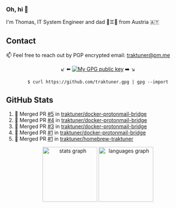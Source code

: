 ### Oh, hi 👋

I'm Thomas, IT System Engineer and dad 👶♊️👶 from Austria 🇦🇹

<!--
**traktuner/traktuner** is a ✨ _special_ ✨ repository because its `README.md` (this file) appears on your GitHub profile.

Here are some ideas to get you started:

- 🔭 I’m currently working on ...
- 🌱 I’m currently learning ...
- 👯 I’m looking to collaborate on ...
- 🤔 I’m looking for help with ...
- 💬 Ask me about ...
- 📫 How to reach me: ...
- 😄 Pronouns: ...
- ⚡ Fun fact: ...
-->

## Contact
📫 Feel free to reach out by PGP encrypted email:
traktuner@pm.me

<div align="center" markdown="1">

↙️ ⬅️ [![My GPG public key](https://img.shields.io/badge/PGP%20public%20key-6D4AFF?style=for-the-badge)](https://github.com/traktuner.gpg) ➡️ ↘️

```shell
$ curl https://github.com/traktuner.gpg | gpg --import
```

</div>

## GitHub Stats
<!--START_SECTION:activity-->
1. 🎉 Merged PR [#5](https://github.com/traktuner/docker-protonmail-bridge/pull/5) in [traktuner/docker-protonmail-bridge](https://github.com/traktuner/docker-protonmail-bridge)
2. 🎉 Merged PR [#4](https://github.com/traktuner/docker-protonmail-bridge/pull/4) in [traktuner/docker-protonmail-bridge](https://github.com/traktuner/docker-protonmail-bridge)
3. 🎉 Merged PR [#3](https://github.com/traktuner/docker-protonmail-bridge/pull/3) in [traktuner/docker-protonmail-bridge](https://github.com/traktuner/docker-protonmail-bridge)
4. 🎉 Merged PR [#1](https://github.com/traktuner/docker-protonmail-bridge/pull/1) in [traktuner/docker-protonmail-bridge](https://github.com/traktuner/docker-protonmail-bridge)
5. 🎉 Merged PR [#1](https://github.com/traktuner/homebrew-traktuner/pull/1) in [traktuner/homebrew-traktuner](https://github.com/traktuner/homebrew-traktuner)
<!--END_SECTION:activity-->

<div align="center">
  <img src="https://github-readme-stats.vercel.app/api?username=traktuner&hide_title=false&hide_rank=false&show_icons=true&include_all_commits=true&count_private=true&disable_animations=false&theme=dracula&locale=en&hide_border=false&order=1" height="150" alt="stats graph"  />
  <img src="https://github-readme-stats.vercel.app/api/top-langs?username=traktuner&locale=en&hide_title=false&layout=compact&card_width=320&langs_count=5&theme=dracula&hide_border=false&order=2" height="150" alt="languages graph"  />
</div>
